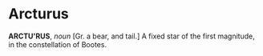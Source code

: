 # Arcturus

**ARCTU'RUS**, _noun_ \[Gr. a bear, and tail.\] A fixed star of the first magnitude, in the constellation of Bootes.
